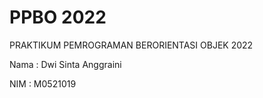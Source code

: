 # PPBO 2022
PRAKTIKUM PEMROGRAMAN BERORIENTASI OBJEK 2022

Nama : Dwi Sinta Anggraini

NIM : M0521019
